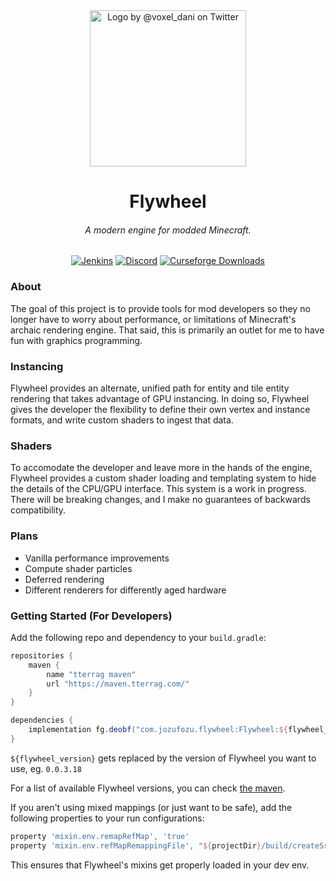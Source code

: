 <div align="center">
<img src="https://i.imgur.com/yVFgPpr.png" alt="Logo by @voxel_dani on Twitter" width="250">
<h1>Flywheel</h1>
<h6>A modern engine for modded Minecraft.</h6>
<a href='https://ci.tterrag.com/job/Flywheel/job/Forge/job/1.16/'><img src='https://ci.tterrag.com/job/Flywheel/job/Forge/job/1.16/badge/icon' alt="Jenkins"></a>
<a href="https://discord.gg/xjD59ThnXy"><img src="https://img.shields.io/discord/841464837406195712?color=5865f2&label=Discord&style=flat" alt="Discord"></a>
<a href="https://www.curseforge.com/minecraft/mc-mods/flywheel"><img src="http://cf.way2muchnoise.eu/486392.svg" alt="Curseforge Downloads"></a>
<br>
</div>

### About

The goal of this project is to provide tools for mod developers so they no longer have to worry about performance, or
limitations of Minecraft's archaic rendering engine. That said, this is primarily an outlet for me to have fun with
graphics programming.

### Instancing

Flywheel provides an alternate, unified path for entity and tile entity rendering that takes advantage of GPU
instancing. In doing so, Flywheel gives the developer the flexibility to define their own vertex and instance formats,
and write custom shaders to ingest that data.

### Shaders

To accomodate the developer and leave more in the hands of the engine, Flywheel provides a custom shader loading and
templating system to hide the details of the CPU/GPU interface. This system is a work in progress. There will be
breaking changes, and I make no guarantees of backwards compatibility.

### Plans

- Vanilla performance improvements
- Compute shader particles
- Deferred rendering
- Different renderers for differently aged hardware

### Getting Started (For Developers)

Add the following repo and dependency to your `build.gradle`:

```groovy
repositories {
    maven {
        name "tterrag maven"
        url "https://maven.tterrag.com/"
    }
}

dependencies {
    implementation fg.deobf("com.jozufozu.flywheel:Flywheel:${flywheel_version}")
}
```
`${flywheel_version}` gets replaced by the version of Flywheel you want to use, eg. `0.0.3.18`

For a list of available Flywheel versions, you can check [the maven](https://maven.tterrag.com/com/jozufozu/flywheel/Flywheel/).

If you aren't using mixed mappings (or just want to be safe), add the following properties to your run configurations:
```groovy
property 'mixin.env.remapRefMap', 'true'
property 'mixin.env.refMapRemappingFile', "${projectDir}/build/createSrgToMcp/output.srg"
```
This ensures that Flywheel's mixins get properly loaded in your dev env.
